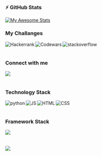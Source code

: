 ### :zap: GitHub Stats
[![My Awesome Stats](https://awesome-github-stats.azurewebsites.net/user-stats/ladymindhunter?cardType=github&theme=tokyonight&Ring=1A19FF)](https://git.io/awesome-stats-card)

### My Challanges

[<img align="left" alt="Hackerrank" src="https://img.shields.io/badge/Hackerrank-white?style=for-the-badge&logo=hackerrank&logoColor=#1ba94c" />][hackerrank]
[<img align="left" alt="Codewars" src="https://img.shields.io/badge/Codewars-black?style=for-the-badge&logo=codewars&logoColor=red" />][codewars]
[<img align="left" alt="stackoverflow" src="https://img.shields.io/badge/Stack_Overflow-orange?style=for-the-badge&logo=stack-overflow&logoColor=black" />][stackoverflow]  

<br> 
<br>   

### Connect with me 


[<img align="left" src="https://img.shields.io/badge/LinkedIn-0077B5?style=for-the-badge&logo=linkedin&logoColor=white" />][in]  

<br> 
<br>   

### Technology Stack 

<img align="left" alt="python" src="https://img.shields.io/badge/Python-FFD43B?style=for-the-badge&logo=python&logoColor=darkgreen" />
<img align="left" alt="JS" src="https://img.shields.io/badge/JavaScript-F7DF1E?style=for-the-badge&logo=javascript&logoColor=black" />
<img align="left" alt="HTML" src="https://img.shields.io/badge/HTML5-E34F26?style=for-the-badge&logo=html5&logoColor=white" />
<img align="left" alt="CSS" src="https://img.shields.io/badge/CSS3-1572B6?style=for-the-badge&logo=css3&logoColor=white" />

  
<br> 
<br>   

### Framework Stack  

<img align="left" src="https://img.shields.io/badge/DJANGO-REST-ff1709?style=for-the-badge&logo=django&logoColor=white&color=ff1709&labelColor=gray" />


<br>
<br>
<br>
  

<img align="center" src="https://github-readme-stats.vercel.app/api/top-langs?username=ladymindhunter&show_icons=true&theme=dark&locale=en&layout=compact"/>


[codewars]: https://www.codewars.com/users/
[hackerrank]: https://www.hackerrank.com/gzdbyhn
[stackoverflow]: https://stackoverflow.com/users/15897604/
[gmail]: mailto:fgjhgjhj@gmail.com
[in]: https://www.linkedin.com/in/gozdebayhan/
